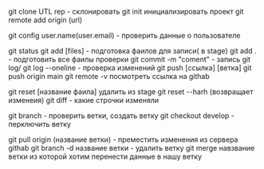 git clone UTL rep - склонировать
git init инициализировать проект
git remote add origin (url)

git config user.name(user.email) - проверить данные о пользователе

git status
git add [files] - подготовка фаилов для записи( в stage)
git add . - подготовить все фаилы проверки
git commit -m "coment" - запись
git log/ git log --oneline - проверка изменений
git push [ссылка] [ветка]
git push origin main
git remote -v посмотреть ссылка на githab

git reset [название фаила] удалить из stage
git reset --harh (возвращает изменеия)
git diff - какие строчки изменяли

git branch - проверить ветки, создать ветку
git checkout develop - перключить ветку

git pull origin (название ветки) - преместить изменения из сервера githab
git branch -d название ветки - удалить ветку
git merge навзвание ветки из которой хотим перенести данные в нашу ветку
